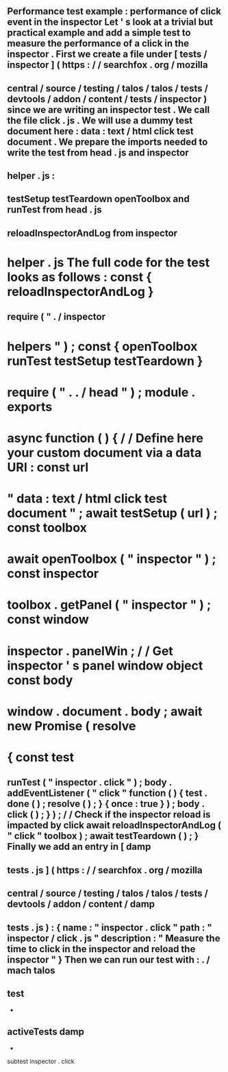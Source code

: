 #
Performance
test
example
:
performance
of
click
event
in
the
inspector
Let
'
s
look
at
a
trivial
but
practical
example
and
add
a
simple
test
to
measure
the
performance
of
a
click
in
the
inspector
.
First
we
create
a
file
under
[
tests
/
inspector
]
(
https
:
/
/
searchfox
.
org
/
mozilla
-
central
/
source
/
testing
/
talos
/
talos
/
tests
/
devtools
/
addon
/
content
/
tests
/
inspector
)
since
we
are
writing
an
inspector
test
.
We
call
the
file
click
.
js
.
We
will
use
a
dummy
test
document
here
:
data
:
text
/
html
click
test
document
.
We
prepare
the
imports
needed
to
write
the
test
from
head
.
js
and
inspector
-
helper
.
js
:
-
testSetup
testTeardown
openToolbox
and
runTest
from
head
.
js
-
reloadInspectorAndLog
from
inspector
-
helper
.
js
The
full
code
for
the
test
looks
as
follows
:
const
{
reloadInspectorAndLog
}
=
require
(
"
.
/
inspector
-
helpers
"
)
;
const
{
openToolbox
runTest
testSetup
testTeardown
}
=
require
(
"
.
.
/
head
"
)
;
module
.
exports
=
async
function
(
)
{
/
/
Define
here
your
custom
document
via
a
data
URI
:
const
url
=
"
data
:
text
/
html
click
test
document
"
;
await
testSetup
(
url
)
;
const
toolbox
=
await
openToolbox
(
"
inspector
"
)
;
const
inspector
=
toolbox
.
getPanel
(
"
inspector
"
)
;
const
window
=
inspector
.
panelWin
;
/
/
Get
inspector
'
s
panel
window
object
const
body
=
window
.
document
.
body
;
await
new
Promise
(
resolve
=
>
{
const
test
=
runTest
(
"
inspector
.
click
"
)
;
body
.
addEventListener
(
"
click
"
function
(
)
{
test
.
done
(
)
;
resolve
(
)
;
}
{
once
:
true
}
)
;
body
.
click
(
)
;
}
)
;
/
/
Check
if
the
inspector
reload
is
impacted
by
click
await
reloadInspectorAndLog
(
"
click
"
toolbox
)
;
await
testTeardown
(
)
;
}
Finally
we
add
an
entry
in
[
damp
-
tests
.
js
]
(
https
:
/
/
searchfox
.
org
/
mozilla
-
central
/
source
/
testing
/
talos
/
talos
/
tests
/
devtools
/
addon
/
content
/
damp
-
tests
.
js
)
:
{
name
:
"
inspector
.
click
"
path
:
"
inspector
/
click
.
js
"
description
:
"
Measure
the
time
to
click
in
the
inspector
and
reload
the
inspector
"
}
Then
we
can
run
our
test
with
:
.
/
mach
talos
-
test
-
-
activeTests
damp
-
-
subtest
inspector
.
click
